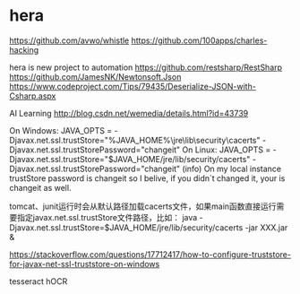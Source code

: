 # hera

https://github.com/avwo/whistle
https://github.com/100apps/charles-hacking

hera is new project to automation
https://github.com/restsharp/RestSharp
https://github.com/JamesNK/Newtonsoft.Json
https://www.codeproject.com/Tips/79435/Deserialize-JSON-with-Csharp.aspx

AI Learning
http://blog.csdn.net/wemedia/details.html?id=43739


On Windows: 
    JAVA_OPTS = -Djavax.net.ssl.trustStore="%JAVA_HOME%\jre\lib\security\cacerts" -Djavax.net.ssl.trustStorePassword="changeit" 
    On Linux: 
    JAVA_OPTS = -Djavax.net.ssl.trustStore="$JAVA_HOME/jre/lib/security/cacerts" -Djavax.net.ssl.trustStorePassword="changeit" 
(info) On my local instance trustStore password is changeit so I belive, if you didn´t changed it, your is changeit as well. 

tomcat、junit运行时会从默认路径加载cacerts文件，如果main函数直接运行需要指定javax.net.ssl.trustStore文件路径，比如： 
java -Djavax.net.ssl.trustStore=$JAVA_HOME/jre/lib/security/cacerts -jar XXX.jar & 


https://stackoverflow.com/questions/17712417/how-to-configure-truststore-for-javax-net-ssl-truststore-on-windows

tesseract  hOCR
